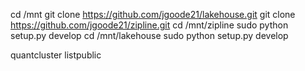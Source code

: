 cd /mnt
git clone https://github.com/jgoode21/lakehouse.git 
git clone https://github.com/jgoode21/zipline.git
cd /mnt/zipline
sudo python setup.py develop
cd /mnt/lakehouse
sudo python setup.py develop


quantcluster listpublic
